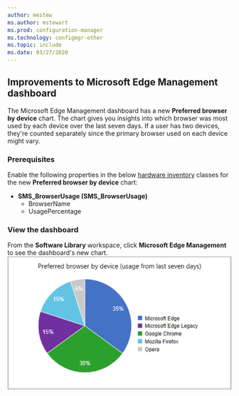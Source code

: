 ```yaml
---
author: mestew
ms.author: mstewart
ms.prod: configuration-manager
ms.technology: configmgr-other
ms.topic: include
ms.date: 03/27/2020
---
```


## Improvements to Microsoft Edge Management dashboard
<!--5907383-->

The Microsoft Edge Management dashboard has a new **Preferred browser by device** chart. The chart gives you insights into which browser was most used by each device over the last seven days. If a user has two devices, they're counted separately since the primary browser used on each device might vary.

### Prerequisites

Enable the following properties in the below [hardware inventory](/configmgr/core/clients/manage/inventory/extend-hardware-inventory) classes for the new **Preferred browser by device** chart:

- **SMS_BrowserUsage (SMS_BrowserUsage)**
   - BrowserName
   - UsagePercentage

### View the dashboard

From the **Software Library** workspace, click **Microsoft Edge Management** to see the dashboard's new chart.
[![Chart for preferred browser by device (usage from last seven days)](../../media/5907383-preferred-browser-chart.png)](../../media/5907383-preferred-browser-chart.png#lightbox)